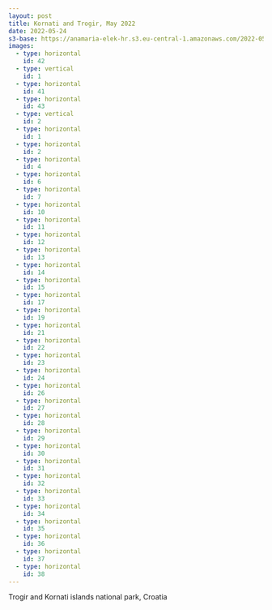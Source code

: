 ```yaml
---
layout: post
title: Kornati and Trogir, May 2022
date: 2022-05-24
s3-base: https://anamaria-elek-hr.s3.eu-central-1.amazonaws.com/2022-05-24-kornati
images:
  - type: horizontal
    id: 42
  - type: vertical
    id: 1
  - type: horizontal
    id: 41
  - type: horizontal
    id: 43
  - type: vertical
    id: 2
  - type: horizontal
    id: 1
  - type: horizontal
    id: 2
  - type: horizontal
    id: 4
  - type: horizontal
    id: 6
  - type: horizontal
    id: 7
  - type: horizontal
    id: 10
  - type: horizontal
    id: 11
  - type: horizontal
    id: 12
  - type: horizontal
    id: 13
  - type: horizontal
    id: 14
  - type: horizontal
    id: 15
  - type: horizontal
    id: 17
  - type: horizontal
    id: 19
  - type: horizontal
    id: 21
  - type: horizontal
    id: 22
  - type: horizontal
    id: 23
  - type: horizontal
    id: 24
  - type: horizontal
    id: 26
  - type: horizontal
    id: 27
  - type: horizontal
    id: 28
  - type: horizontal
    id: 29
  - type: horizontal
    id: 30
  - type: horizontal
    id: 31
  - type: horizontal
    id: 32
  - type: horizontal
    id: 33
  - type: horizontal
    id: 34
  - type: horizontal
    id: 35
  - type: horizontal
    id: 36
  - type: horizontal
    id: 37
  - type: horizontal
    id: 38
---
```


Trogir and Kornati islands national park, Croatia

